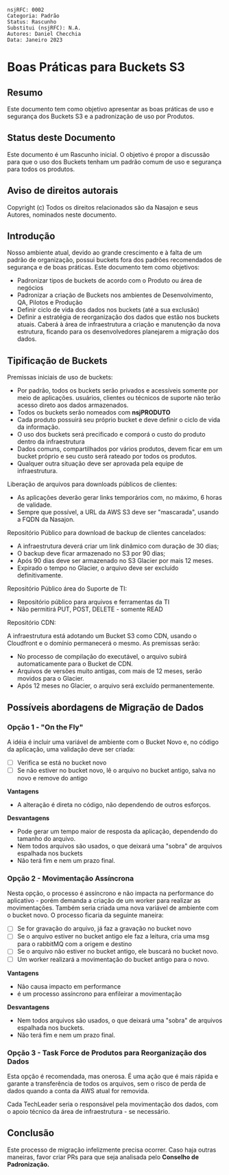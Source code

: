 ```
nsjRFC: 0002
Categoria: Padrão
Status: Rascunho
Substitui (nsjRFC): N.A.
Autores: Daniel Checchia
Data: Janeiro 2023
```

# **Boas Práticas para Buckets S3**

## **Resumo**

Este documento tem como objetivo apresentar as boas práticas de uso e segurança dos Buckets S3 e a padronização de uso por Produtos.

## **Status deste Documento**

Este documento é um Rascunho inicial. O objetivo é propor a discussão para que o uso dos Buckets tenham um padrão comum de uso e segurança para todos os produtos.

## **Aviso de direitos autorais**

Copyright (c) Todos os direitos relacionados são da Nasajon e seus Autores, nominados neste documento.

## **Introdução**

Nosso ambiente atual, devido ao grande crescimento e à falta de um padrão de organização, possui buckets fora dos padrões recomendados de segurança e de boas práticas.
Este documento tem como objetivos:
 - Padronizar tipos de buckets de acordo com o Produto ou área de negócios
 - Padronizar a criação de Buckets nos ambientes de Desenvolvimento, QA, Pilotos e Produção
 - Definir ciclo de vida dos dados nos buckets (até a sua exclusão)
 - Definir a estratégia de reorganização dos dados que estão nos buckets atuais.
Caberá à área de infraestrutura a criação e manutenção da nova estrutura, ficando para os desenvolvedores planejarem a migração dos dados.


## Tipificação de Buckets

Premissas iniciais de uso de buckets:
 - Por padrão, todos os buckets serão privados e acessíveis somente por meio de aplicações. usuários, clientes ou técnicos de suporte não terão acesso direto aos dados armazenados.
 - Todos os buckets serão nomeados com **nsjPRODUTO**
 - Cada produto possuirá seu próprio bucket e deve definir o ciclo de vida da informação.
 - O uso dos buckets será precificado e comporá o custo do produto dentro da infraestrutura
 - Dados comuns, compartilhados por vários produtos, devem ficar em um bucket próprio e seu custo será rateado por todos os produtos.
 - Qualquer outra situação deve ser aprovada pela equipe de infraestrutura.

Liberação de arquivos para downloads públicos de clientes:
 - As aplicações deverão gerar links temporários com, no máximo, 6 horas de validade.
 - Sempre que possível, a URL da AWS S3 deve ser "mascarada", usando a FQDN da Nasajon.

Repositório Público para download de backup de clientes cancelados:
 - A infraestrutura deverá criar um link dinâmico com duração de 30 dias;
 - O backup deve ficar armazenado no S3 por 90 dias;
 - Após 90 dias deve ser armazenado no S3 Glacier por mais 12 meses.
 - Expirado o tempo no Glacier, o arquivo deve ser excluído definitivamente.

Repositório Público área do Suporte de TI:
 - Repositório público para arquivos e ferramentas da TI
 - Não permitirá PUT, POST, DELETE - somente READ

Repositório CDN:

A infraestrutura está adotando um Bucket S3 como CDN, usando o Cloudfront e o domínio permanecerá o mesmo. As premissas serão:
 - No processo de compilação do executável, o arquivo subirá automaticamente para o Bucket de CDN.
 - Arquivos de versões muito antigas, com mais de 12 meses, serão movidos para o Glacier.
 - Após 12 meses no Glacier, o arquivo será excluído permanentemente.

## Possíveis abordagens de Migração de Dados


### Opção 1 - "On the Fly"
A idéia é incluir uma variável de ambiente com o Bucket Novo e, no código da aplicação, uma validação deve ser criada:
 - [ ] Verifica se está no bucket novo
 - [ ] Se não estiver no bucket novo, lê o arquivo no bucket antigo, salva no novo e remove do antigo

**Vantagens**
 - A alteração é direta no código, não dependendo de outros esforços.

**Desvantagens**
 - Pode gerar um tempo maior de resposta da aplicação, dependendo do tamanho do arquivo.
 - Nem todos arquivos são usados, o que deixará uma "sobra" de arquivos espalhada nos buckets
 - Não terá fim e nem um prazo final.

### Opção 2 - Movimentação Assíncrona
Nesta opção, o processo é assíncrono e não impacta na performance do aplicativo - porém demanda a criação de um worker para realizar as movimentações. Também seria criada uma nova variável de ambiente com o bucket novo. O processo ficaria da seguinte maneira:
 - [ ] Se for gravação do arquivo, já faz a gravação no bucket novo
 - [ ] Se o arquivo estiver no bucket antigo ele faz a leitura, cria uma msg para o rabbitMQ com a origem e destino
 - [ ] Se o arquivo não estiver no bucket antigo, ele buscará no bucket novo.
 - [ ] Um worker realizará a movimentação do bucket antigo para o novo.

**Vantagens**
 - Não causa impacto em performance
 - é um processo assíncrono para enfileirar a movimentação

**Desvantagens**
 - Nem todos arquivos são usados, o que deixará uma "sobra" de arquivos espalhada nos buckets.
 - Não terá fim e nem um prazo final.

### Opção 3 - Task Force de Produtos para Reorganização dos Dados
Esta opção é recomendada, mas onerosa. É uma ação que é mais rápida e garante a transferência de todos os arquivos, sem o risco de perda de dados quando a conta da AWS atual for removida.

Cada TechLeader seria o responsável pela movimentação dos dados, com o apoio técnico da área de infraestrutura - se necessário.

## Conclusão

Este processo de migração infelizmente precisa ocorrer. Caso haja outras maneiras, favor criar PRs para que seja analisada pelo **Conselho de Padronização.**
